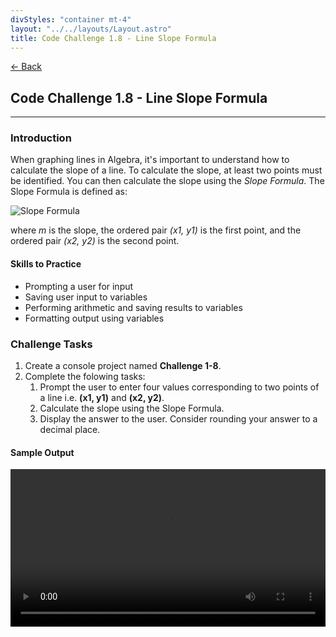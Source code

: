 ```yaml
---
divStyles: "container mt-4"
layout: "../../layouts/Layout.astro"
title: Code Challenge 1.8 - Line Slope Formula
---
```


[← Back](/code-challenges/)

## Code Challenge 1.8 - Line Slope Formula

---

### Introduction

When graphing lines in Algebra, it's important to understand how to calculate the slope of a line. To calculate the slope, at least two points must be identified. You can then calculate the slope using the _Slope Formula_. The Slope Formula is defined as:

<div class="my-5">

![Slope Formula](/courses/code-challenges/slope-formula.png)

</div>

where _m_ is the slope, the ordered pair _(x1, y1)_ is the first point, and the ordered pair _(x2, y2)_ is the second point.

#### Skills to Practice

- Prompting a user for input
- Saving user input to variables
- Performing arithmetic and saving results to variables
- Formatting output using variables

### Challenge Tasks

1. Create a console project named **Challenge 1-8**.
2. Complete the folowing tasks:
   1. Prompt the user to enter four values corresponding to two points of a line i.e. **(x1, y1)** and **(x2, y2)**.
   2. Calculate the slope using the Slope Formula.
   3. Display the answer to the user. Consider rounding your answer to a decimal place.

#### Sample Output

<div class="row">
    <div class="col-sm-12 col-xl-10 offset-xl-1">
        <video src="/courses/code-challenges/code-challenge-1-8-sample.mp4" autoplay loop width="100%"></video>
    </div>
</div>
